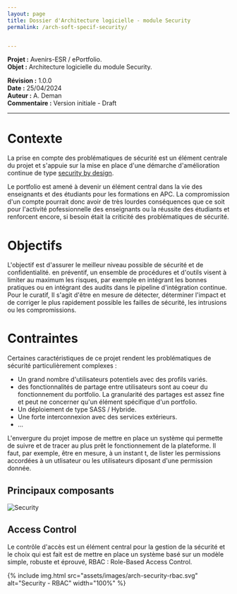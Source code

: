 ```yaml
---
layout: page
title: Dossier d'Architecture logicielle - module Security
permalink: /arch-soft-specif-security/


---
```

**Projet :** Avenirs-ESR / ePortfolio. <br/>
**Objet :** Architecture logicielle du module Security.<br/>

**Révision :** 1.0.0<br/>
**Date :** 25/04/2024<br/>
**Auteur :** A. Deman<br/>
**Commentaire :** Version initiale - Draft<br/>

-----
# Contexte
La prise en compte des problématiques de sécurité est un élément centrale du projet et s'appuie sur la mise en place d'une démarche d'amélioration continue de type [security by design](../security-by-design/index.markdown).

Le portfolio est amené à devenir un élément central dans la vie des enseignants et des étudiants pour les formations en APC. La compromission d'un compte pourrait donc avoir de très lourdes conséquences que ce soit pour l'activité pofessionnelle des enseignants ou la réussite des étudiants et renforcent encore, si besoin était la criticité des problématiques de sécurité.  

# Objectifs
L'objectif est d'assurer le meilleur niveau possible de sécurité et de confidentialité. 
en préventif, un ensemble de procédures et d'outils visent à limiter au maximum les risques, par exemple en intégrant les bonnes pratiques ou en intégrant des audits dans le pipeline d'intégration continue.
Pour le curatif, Il s'agit d'être en mesure de détecter, déterminer l'impact et de corriger le plus rapidement possible les failles de sécurité, les intrusions ou les compromissions.

# Contraintes
Certaines caractéristiques de ce projet rendent les problématiques de sécurité particulièrement complexes :
- Un grand nombre d'utilisateurs potentiels avec des profils variés.
- des fonctionnalités de partage entre utilisateurs sont au coeur du fonctionnement du portfolio. La granularité des partages est assez fine et peut ne concerner qu'un élément spécifique d'un portfolio.
- Un déploiement de type SASS / Hybride. 
- Une forte interconnexion avec des services extérieurs.
- ...

L'envergure du projet impose de mettre en place un système qui permette de suivre et de tracer au plus prêt le fonctionnement de la plateforme. Il faut, par exemple, être en mesure, à un instant t, de lister les permissions accordées à un utlisateur ou les utilisateurs diposant d'une permission donnée. 


## Principaux composants

<img src="../../assets/images/architecture-security.png" alt="Security" />

## Access Control
Le contrôle d'accès est un élément central pour la gestion de la sécurité et le choix qui est fait est de mettre en place un système basé sur un modèle simple, robuste et éprouvé, RBAC : Role-Based Access Control. 


{% include img.html
        src="assets/images/arch-security-rbac.svg"
        alt="Security - RBAC"
        width="100%"
%}


